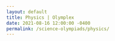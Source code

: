 ```yaml
---
layout: default
title: Physics | Olymplex
date: 2021-08-16 12:00:00 -0400
permalink: /science-olympiads/physics/
---
```


